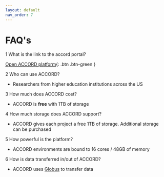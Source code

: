 ```yaml
---
layout: default
nav_order: 7
---
```


# FAQ's

1  What is the link to the accord portal?

[Open ACCORD platform](https://accord.uvarc.io/home){: .btn .btn-green }

2  Who can use ACCORD?

+ Researchers from higher education institutions across the US

3  How much does ACCORD cost?

+ ACCORD is **free** with 1TB of storage

4  How much storage does ACCORD support?

+ ACCORD gives each project a free 1TB of storage. Additional storage can be purchased

5  How powerful is the platform?

+ ACCORD environments are bound to 16 cores / 48GB of memory

6  How is data transferred in/out of ACCORD?

+ ACCORD uses [Globus](https://www.globus.org/) to transfer data


